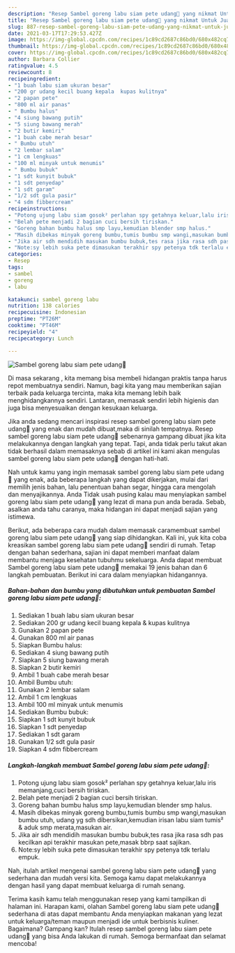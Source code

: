 ```yaml
---
description: "Resep Sambel goreng labu siam pete udang🍲 yang nikmat Untuk Jualan"
title: "Resep Sambel goreng labu siam pete udang🍲 yang nikmat Untuk Jualan"
slug: 887-resep-sambel-goreng-labu-siam-pete-udang-yang-nikmat-untuk-jualan
date: 2021-03-17T17:29:53.427Z
image: https://img-global.cpcdn.com/recipes/1c89cd2687c86bd0/680x482cq70/sambel-goreng-labu-siam-pete-udang🍲-foto-resep-utama.jpg
thumbnail: https://img-global.cpcdn.com/recipes/1c89cd2687c86bd0/680x482cq70/sambel-goreng-labu-siam-pete-udang🍲-foto-resep-utama.jpg
cover: https://img-global.cpcdn.com/recipes/1c89cd2687c86bd0/680x482cq70/sambel-goreng-labu-siam-pete-udang🍲-foto-resep-utama.jpg
author: Barbara Collier
ratingvalue: 4.5
reviewcount: 8
recipeingredient:
- "1 buah labu siam ukuran besar"
- "200 gr udang kecil buang kepala  kupas kulitnya"
- "2 papan pete"
- "800 ml air panas"
- " Bumbu halus"
- "4 siung bawang putih"
- "5 siung bawang merah"
- "2 butir kemiri"
- "1 buah cabe merah besar"
- " Bumbu utuh"
- "2 lembar salam"
- "1 cm lengkuas"
- "100 ml minyak untuk menumis"
- " Bumbu bubuk"
- "1 sdt kunyit bubuk"
- "1 sdt penyedap"
- "1 sdt garam"
- "1/2 sdt gula pasir"
- "4 sdm fibbercream"
recipeinstructions:
- "Potong ujung labu siam gosok² perlahan spy getahnya keluar,lalu iris memanjang,cuci bersih tiriskan."
- "Belah pete menjadi 2 bagian cuci bersih tiriskan."
- "Goreng bahan bumbu halus smp layu,kemudian blender smp halus."
- "Masih dibekas minyak goreng bumbu,tumis bumbu smp wangi,masukan bumbu utuh, udang yg sdh dibersikan,kemudian irisan labu siam tumis² &amp; aduk smp merata,masukan air."
- "Jika air sdh mendidih masukan bumbu bubuk,tes rasa jika rasa sdh pas kecilkan api terakhir masukan pete,masak bbrp saat sajikan."
- "Note:sy lebih suka pete dimasukan terakhir spy petenya tdk terlalu empuk."
categories:
- Resep
tags:
- sambel
- goreng
- labu

katakunci: sambel goreng labu 
nutrition: 138 calories
recipecuisine: Indonesian
preptime: "PT26M"
cooktime: "PT46M"
recipeyield: "4"
recipecategory: Lunch

---
```



![Sambel goreng labu siam pete udang🍲](https://img-global.cpcdn.com/recipes/1c89cd2687c86bd0/680x482cq70/sambel-goreng-labu-siam-pete-udang🍲-foto-resep-utama.jpg)

Di masa  sekarang , kita memang bisa membeli hidangan praktis tanpa harus repot membuatnya sendiri. Namun, bagi kita yang mau memberikan sajian terbaik pada keluarga tercinta, maka kita memang lebih baik menghidangkannya sendiri. Lantaran, memasak sendiri lebih higienis dan juga bisa menyesuaikan dengan kesukaan keluarga.

Jika anda sedang mencari inspirasi resep sambel goreng labu siam pete udang🍲 yang enak dan mudah dibuat,maka di sinilah tempatnya. Resep sambel goreng labu siam pete udang🍲  sebenarnya gampang dibuat jika kita melakukannya dengan langkah yang tepat. Tapi, anda tidak perlu takut akan tidak berhasil dalam memasaknya 
sebab di artikel ini kami akan mengulas sambel goreng labu siam pete udang🍲 dengan hati-hati.  



Nah untuk kamu yang ingin memasak sambel goreng labu siam pete udang🍲 yang enak, ada beberapa langkah yang dapat dikerjakan, mulai dari memilih jenis bahan, lalu penentuan bahan segar, hingga cara mengolah dan menyajikannya. Anda Tidak usah pusing kalau mau menyiapkan sambel goreng labu siam pete udang🍲 yang lezat di mana pun anda berada. Sebab, asalkan anda  tahu caranya, maka hidangan ini dapat menjadi sajian yang istimewa.

Berikut, ada beberapa cara mudah dalam memasak caramembuat sambel goreng labu siam pete udang🍲 yang siap dihidangkan. Kali ini, yuk kita coba kreasikan sambel goreng labu siam pete udang🍲 sendiri di rumah. Tetap dengan bahan sederhana, sajian ini dapat memberi manfaat dalam membantu menjaga kesehatan tubuhmu sekeluarga. Anda dapat membuat Sambel goreng labu siam pete udang🍲 memakai 19 jenis bahan dan 6 langkah pembuatan. Berikut ini cara dalam menyiapkan hidangannya.

<!--inarticleads1-->

##### Bahan-bahan dan bumbu yang dibutuhkan untuk pembuatan Sambel goreng labu siam pete udang🍲:

1. Sediakan 1 buah labu siam ukuran besar
1. Sediakan 200 gr udang kecil buang kepala &amp; kupas kulitnya
1. Gunakan 2 papan pete
1. Gunakan 800 ml air panas
1. Siapkan  Bumbu halus:
1. Sediakan 4 siung bawang putih
1. Siapkan 5 siung bawang merah
1. Siapkan 2 butir kemiri
1. Ambil 1 buah cabe merah besar
1. Ambil  Bumbu utuh:
1. Gunakan 2 lembar salam
1. Ambil 1 cm lengkuas
1. Ambil 100 ml minyak untuk menumis
1. Sediakan  Bumbu bubuk:
1. Siapkan 1 sdt kunyit bubuk
1. Siapkan 1 sdt penyedap
1. Sediakan 1 sdt garam
1. Gunakan 1/2 sdt gula pasir
1. Siapkan 4 sdm fibbercream




<!--inarticleads2-->

##### Langkah-langkah membuat Sambel goreng labu siam pete udang🍲:

1. Potong ujung labu siam gosok² perlahan spy getahnya keluar,lalu iris memanjang,cuci bersih tiriskan.
1. Belah pete menjadi 2 bagian cuci bersih tiriskan.
1. Goreng bahan bumbu halus smp layu,kemudian blender smp halus.
1. Masih dibekas minyak goreng bumbu,tumis bumbu smp wangi,masukan bumbu utuh, udang yg sdh dibersikan,kemudian irisan labu siam tumis² &amp; aduk smp merata,masukan air.
1. Jika air sdh mendidih masukan bumbu bubuk,tes rasa jika rasa sdh pas kecilkan api terakhir masukan pete,masak bbrp saat sajikan.
1. Note:sy lebih suka pete dimasukan terakhir spy petenya tdk terlalu empuk.




Nah, itulah artikel mengenai  sambel goreng labu siam pete udang🍲  yang sederhana dan mudah versi kita. Semoga kamu dapat melakukannya dengan hasil yang dapat membuat keluarga di rumah senang. 

Terima kasih kamu telah menggunakan resep yang kami tampilkan di halaman ini. Harapan kami, olahan  Sambel goreng labu siam pete udang🍲 sederhana di atas dapat membantu Anda menyiapkan makanan yang lezat untuk keluarga/teman maupun menjadi ide untuk berbisnis kuliner. Bagaimana? Gampang kan? Itulah resep sambel goreng labu siam pete udang🍲 yang bisa Anda lakukan di rumah. Semoga bermanfaat dan selamat mencoba!

